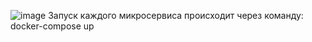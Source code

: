 ![image](https://github.com/user-attachments/assets/01eeaa99-a89a-4675-8c04-e712cb5b1922)
Запуск каждого микросервиса происходит через команду: docker-compose up

